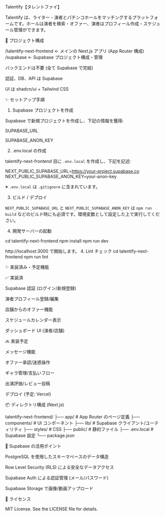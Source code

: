 Talentify【タレントファイ】

Talentify は、ライター・演者とパチンコホールをマッチングするプラットフォームです。ホールは演者を検索・オファー、演者はプロフィール作成・スケジュール管理ができます。

📁 プロジェクト構成

/talentify-next-frontend   ← メインの Next.js アプリ (App Router 構成)
/supabase                  ← Supabase プロジェクト構成・管理

バックエンドは不要 (全て Supabase で完結)

認証、DB、API は Supabase

UI は shadcn/ui + Tailwind CSS

✨ セットアップ手順

1. Supabase プロジェクトを作成

Supabase で新規プロジェクトを作成し、下記の情報を獲得:

SUPABASE_URL

SUPABASE_ANON_KEY

2. .env.local の作成

talentify-next-frontend 目に `.env.local` を作成し、下記を記述:

NEXT_PUBLIC_SUPABASE_URL=https://your-project.supabase.co
NEXT_PUBLIC_SUPABASE_ANON_KEY=your-anon-key

※ `.env.local` は `.gitignore` に含まれています。

3. ビルド / デプロイ

`NEXT_PUBLIC_SUPABASE_URL` と `NEXT_PUBLIC_SUPABASE_ANON_KEY` は
`npm run build` などのビルド時にも必須です。環境変数として設定した上で実行してください。

4. 開発サーバーの起動

cd talentify-next-frontend
npm install
npm run dev

http://localhost:3000 で開始します。
4. Lint チェック
cd talentify-next-frontend
npm run lint


✨ 実装済み・予定機能

✅ 実装済

Supabase 認証 (ログイン/新規登録)

演者プロフィール登録/編集

店舗からのオファー機能

スケジュールカレンダー表示

ダッシュボード UI (演者/店舗)

🔜 実装予定

メッセージ機能

オファー承認/迷惑操作

ギャラ管理/支払いフロー

出演評価/レビュー投稿

デプロイ (予定: Vercel)

📦 ディレクトリ構成 (Next.js)

talentify-next-frontend/
├── app/                 # App Router のページ定義
├── components/          # UI コンポーネント
├── lib/                 # Supabase クライアント/ユーティリティ
├── styles/              # CSS
├── public/              # 静的ファイル
├── .env.local           # Supabase 設定
└── package.json

🔐 Supabase の活用ポイント

PostgreSQL を使用したスキーマベースのデータ構造

Row Level Security (RLS) による安全なデータアクセス

Supabase Auth による認証管理 (メール/パスワード)

Supabase Storage で画像/動画アップロード

📄 ライセンス

MIT License. See the LICENSE file for details.

